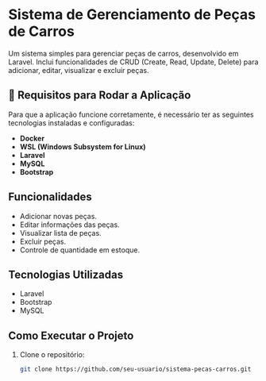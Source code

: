 # Sistema de Gerenciamento de Peças de Carros

Um sistema simples para gerenciar peças de carros, desenvolvido em Laravel. Inclui funcionalidades de CRUD (Create, Read, Update, Delete) para adicionar, editar, visualizar e excluir peças.

## 🚨 Requisitos para Rodar a Aplicação

Para que a aplicação funcione corretamente, é necessário ter as seguintes tecnologias instaladas e configuradas:

- **Docker**  
- **WSL (Windows Subsystem for Linux)**  
- **Laravel**  
- **MySQL**  
- **Bootstrap**  

## Funcionalidades

- Adicionar novas peças.
- Editar informações das peças.
- Visualizar lista de peças.
- Excluir peças.
- Controle de quantidade em estoque.

## Tecnologias Utilizadas

- Laravel
- Bootstrap
- MySQL

## Como Executar o Projeto

1. Clone o repositório:
   ```bash
   git clone https://github.com/seu-usuario/sistema-pecas-carros.git
